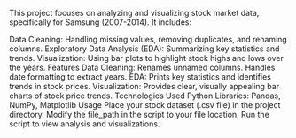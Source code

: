 This project focuses on analyzing and visualizing stock market data, specifically for Samsung (2007-2014). It includes:

Data Cleaning: Handling missing values, removing duplicates, and renaming columns.
Exploratory Data Analysis (EDA): Summarizing key statistics and trends.
Visualization: Using bar plots to highlight stock highs and lows over the years.
Features
Data Cleaning:
Renames unnamed columns.
Handles date formatting to extract years.
EDA:
Prints key statistics and identifies trends in stock prices.
Visualization:
Provides clear, visually appealing bar charts of stock price trends.
Technologies Used
Python
Libraries: Pandas, NumPy, Matplotlib
Usage
Place your stock dataset (.csv file) in the project directory.
Modify the file_path in the script to your file location.
Run the script to view analysis and visualizations.
